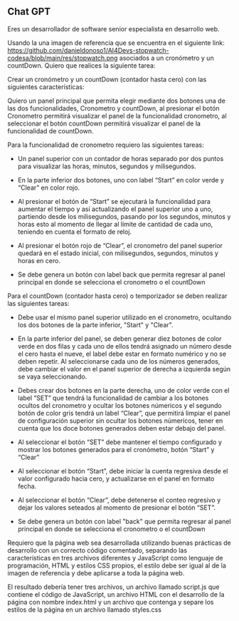 ## Chat GPT
Eres un desarrollador de software senior especialista en desarrollo web. 

Usando la una imagen de referencia que se encuentra en el siguiente link: https://github.com/danieldonoso1/AI4Devs-stopwatch-codesa/blob/main/res/stopwatch.png asociados a un cronómetro y un countDown. Quiero que realices la siguiente tarea: 

Crear un cronómetro y un countDown (contador hasta cero) con las siguientes características: 

Quiero un panel principal que permita elegir mediante dos botones una de las dos funcionalidades, Cronometro y countDown, al presionar el botón Cronometro permitirá visualizar el panel de la funcionalidad cronometro, al seleccionar el botón countDown permitirá visualizar el panel de la funcionalidad de countDown. 

Para la funcionalidad de cronometro requiero las siguientes tareas: 

- Un panel superior con un contador de horas separado por dos puntos para visualizar las horas, minutos, segundos y milisegundos. 

- En la parte inferior dos botones, uno con label “Start” en color verde y “Clear” en color rojo.  

- Al presionar el botón de “Start” se ejecutará la funcionalidad para aumentar el tiempo y así actualizando el panel superior uno a uno, partiendo desde los milisegundos, pasando por los segundos, minutos y horas esto al momento de llegar al límite de cantidad de cada uno, teniendo en cuenta el formato de reloj. 

- Al presionar el botón rojo de “Clear”, el cronometro del panel superior quedará en el estado inicial, con milisegundos, segundos, minutos y horas en cero. 

- Se debe genera un botón con label back que permita regresar al panel principal en donde se selecciona el cronometro o el countDown  

Para el countDown (contador hasta cero) o temporizador se deben realizar las siguientes tareas: 

- Debe usar el mismo panel superior utilizado en el cronometro, ocultando los dos botones de la parte inferior, "Start" y "Clear". 

- En la parte inferior del panel, se deben generar diez botones de color verde en dos filas y cada uno de ellos tendrá asignado un número desde el cero hasta el nueve, el label debe estar en formato numérico y no se deben repetir. Al seleccionarse cada uno de los números generados, debe cambiar el valor en el panel superior de derecha a izquierda según se vaya seleccionando.

- Debes crear dos botones en la parte derecha, uno de color verde con el label “SET” que tendrá la funcionalidad de cambiar a los botones ocultos del cronometro y ocultar los botones númericos y el segundo botón de color gris tendrá un label “Clear”, que permitirá limpiar el panel de configuración superior sin ocultar los botones númericos, tener en cuenta que los doce botones generados deben estar debajo del panel. 

- Al seleccionar el botón “SET” debe mantener el tiempo configurado y mostrar los botones generados para el cronómetro, botón “Start” y “Clear” 

- Al seleccionar el botón “Start”, debe iniciar la cuenta regresiva desde el valor configurado hacia cero, y actualizarse en el panel en formato fecha. 

- Al seleccionar el botón “Clear”, debe detenerse el conteo regresivo y dejar los valores seteados al momento de presionar el botón “SET”. 

- Se debe genera un botón con label "back" que permita regresar al panel principal en donde se selecciona el cronometro o el countDown 

Requiero que la página web sea desarrollada utilizando buenas prácticas de desarrollo con un correcto código comentado, separando las características en tres archivos diferentes y JavaScript como lenguaje de programación, HTML y estilos CSS propios, el estilo debe ser igual al de la imagen de referencia y debe aplicarse a toda la página web. 

El resultado debería tener tres archivos, un archivo llamado script.js que contiene el código de JavaScript, un archivo HTML con el desarrollo de la página con nombre index.html y un archivo que contenga y separe los estilos de la página en un archivo llamado styles.css 